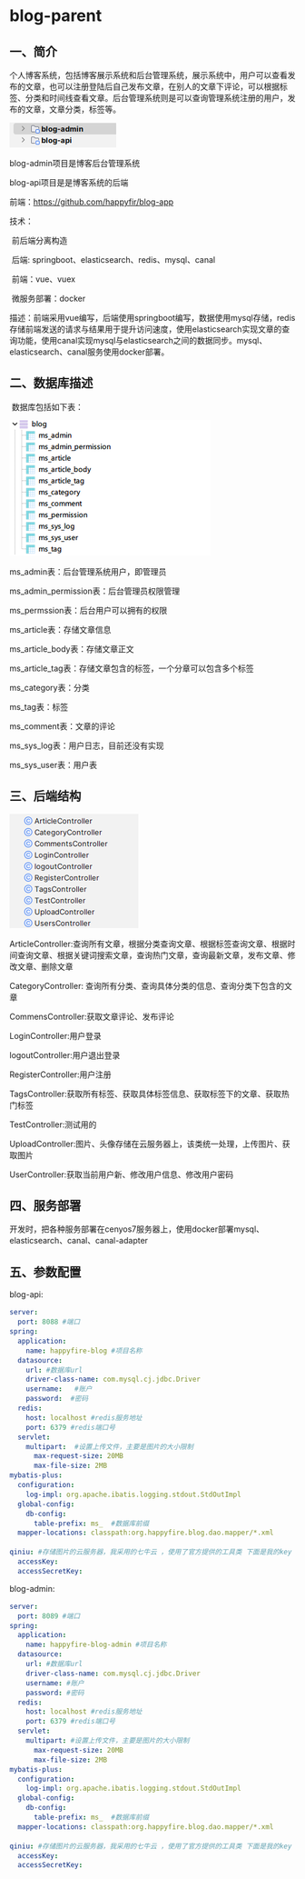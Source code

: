 # blog-parent
## 一、简介

个人博客系统，包括博客展示系统和后台管理系统，展示系统中，用户可以查看发布的文章，也可以注册登陆后自己发布文章，在别人的文章下评论，可以根据标签、分类和时间线查看文章。后台管理系统则是可以查询管理系统注册的用户，发布的文章，文章分类，标签等。

![image-20221017044345861](README.assets/image-20221017044345861.png)

blog-admin项目是博客后台管理系统

blog-api项目是是博客系统的后端

前端：https://github.com/happyfir/blog-app

技术：

​	前后端分离构造

​	后端: springboot、elasticsearch、redis、mysql、canal

​	前端：vue、vuex

​	微服务部署：docker

描述：前端采用vue编写，后端使用springboot编写，数据使用mysql存储，redis存储前端发送的请求与结果用于提升访问速度，使用elasticsearch实现文章的查询功能，使用canal实现mysql与elasticsearch之间的数据同步。mysql、elasticsearch、canal服务使用docker部署。

## 二、数据库描述

​	数据库包括如下表：

![image-20221016224141685](README.assets/image-20221016224141685.png)

ms_admin表：后台管理系统用户，即管理员

ms_admin_permission表：后台管理员权限管理

ms_permssion表：后台用户可以拥有的权限

ms_article表：存储文章信息

ms_article_body表：存储文章正文

ms_article_tag表：存储文章包含的标签，一个分章可以包含多个标签

ms_category表：分类

ms_tag表：标签

ms_comment表：文章的评论

ms_sys_log表：用户日志，目前还没有实现

ms_sys_user表：用户表

## 三、后端结构

![image-20221016230030878](README.assets/image-20221016230030878.png)

ArticleController:查询所有文章，根据分类查询文章、根据标签查询文章、根据时间查询文章、根据关键词搜索文章，查询热门文章，查询最新文章，发布文章、修改文章、删除文章

CategoryController: 查询所有分类、查询具体分类的信息、查询分类下包含的文章

CommensController:获取文章评论、发布评论

LoginController:用户登录

logoutController:用户退出登录

RegisterController:用户注册

TagsController:获取所有标签、获取具体标签信息、获取标签下的文章、获取热门标签

TestController:测试用的

UploadController:图片、头像存储在云服务器上，该类统一处理，上传图片、获取图片

UserController:获取当前用户新、修改用户信息、修改用户密码

## 四、服务部署

开发时，把各种服务部署在cenyos7服务器上，使用docker部署mysql、elasticsearch、canal、canal-adapter


## 五、参数配置

blog-api:

```yaml
server:
  port: 8088 #端口
spring:
  application:
    name: happyfire-blog #项目名称
  datasource:
    url: #数据库url
    driver-class-name: com.mysql.cj.jdbc.Driver
    username:   #账户
    password:  #密码
  redis:
    host: localhost #redis服务地址
    port: 6379 #redis端口号
  servlet:
    multipart:  #设置上传文件，主要是图片的大小限制
      max-request-size: 20MB
      max-file-size: 2MB
mybatis-plus:
  configuration:
    log-impl: org.apache.ibatis.logging.stdout.StdOutImpl
  global-config:
    db-config:
      table-prefix: ms_  #数据库前缀
  mapper-locations: classpath:org.happyfire.blog.dao.mapper/*.xml

qiniu: #存储图片的云服务器，我采用的七牛云 ，使用了官方提供的工具类 下面是我的key 这部分可以自己更改设置
  accessKey: 
  accessSecretKey: 
```

blog-admin:

```yaml
server:
  port: 8089 #端口
spring:
  application:
    name: happyfire-blog-admin #项目名称
  datasource:
    url: #数据库url
    driver-class-name: com.mysql.cj.jdbc.Driver
    username: #账户
    password: #密码
  redis:
    host: localhost #redis服务地址
    port: 6379 #redis端口号
  servlet:
    multipart: #设置上传文件，主要是图片的大小限制
      max-request-size: 20MB
      max-file-size: 2MB
mybatis-plus:
  configuration:
    log-impl: org.apache.ibatis.logging.stdout.StdOutImpl
  global-config:
    db-config:
      table-prefix: ms_  #数据库前缀
  mapper-locations: classpath:org.happyfire.blog.dao.mapper/*.xml

qiniu: #存储图片的云服务器，我采用的七牛云 ，使用了官方提供的工具类 下面是我的key 这部分可以自己更改设置
  accessKey: 
  accessSecretKey: 
```
